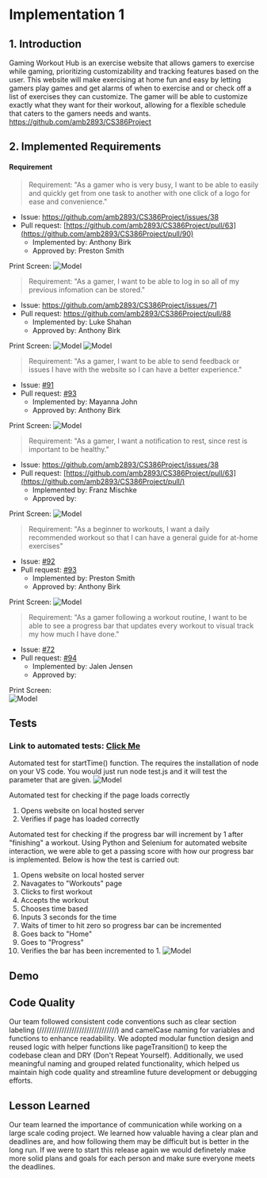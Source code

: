 # Implementation 1
## 1. Introduction
Gaming Workout Hub is an exercise website that allows gamers to exercise while gaming, prioritizing customizability and tracking features based on the user. This website will make exercising at home fun and easy by letting gamers play games and get alarms of when to exercise and or check off a list of exercises they can customize. The gamer will be able to customize exactly what they want for their workout, allowing for a flexible schedule that caters to the gamers needs and wants. https://github.com/amb2893/CS386Project

## 2. Implemented Requirements
#### Requirement
> Requirement: "As a gamer who is very busy, I want to be able to easily and quickly get from one task to another with one click of a logo for ease and convenience."
- Issue: [https://github.com/amb2893/CS386Project/issues/38 ](https://github.com/amb2893/CS386Project/issues/89)
- Pull request: [https://github.com/amb2893/CS386Project/pull/63](https://github.com/amb2893/CS386Project/pull/90) 
    - Implemented by: Anthony Birk 
    - Approved by: Preston Smith

Print Screen:
![Model](D-6-Pictures/logoHomeButton.png)

> Requirement: "As a gamer, I want to be able to log in so all of my previous infomation can be stored."
- Issue: https://github.com/amb2893/CS386Project/issues/71
- Pull request: https://github.com/amb2893/CS386Project/pull/88
    - Implemented by: Luke Shahan
    - Approved by: Anthony Birk

Print Screen: 
![Model](D-6-Pictures/register_screenshot.png)
![Model](D-6-Pictures/login_screenshot.png)

> Requirement: "As a gamer, I want to be able to send feedback or issues I have with the website so I can have a better experience."
- Issue: [#91](https://github.com/amb2893/CS386Project/issues/91)
- Pull request: [#93](https://github.com/amb2893/CS386Project/pull/93)
    - Implemented by: Mayanna John 
    - Approved by: Anthony Birk

Print Screen:
![Model](D-6-Pictures/after_send.png)

> Requirement: "As a gamer, I want a notification to rest, since rest is important to be healthy."
- Issue: [https://github.com/amb2893/CS386Project/issues/38 ](https://github.com/amb2893/CS386Project/issues/42)
- Pull request: [https://github.com/amb2893/CS386Project/pull/63](https://github.com/amb2893/CS386Project/pull/) 
    - Implemented by: Franz Mischke
    - Approved by: 

Print Screen:
![Model](D-6-Pictures/alert.png)

> Requirement: "As a beginner to workouts, I want a daily recommended workout so that I can have a general guide for at-home exercises"
- Issue: [#92](https://github.com/amb2893/CS386Project/issues/92)
- Pull request: [#93](https://github.com/amb2893/CS386Project/pull/93)
    - Implemented by: Preston Smith 
    - Approved by: Anthony Birk

Print Screen:
![Model](D-6-Pictures/reccomendedWorkout.png)

> Requirement: "As a gamer following a workout routine, I want to be able to see a progress bar that updates every workout to visual track my how much I have done."
- Issue: [#72](https://github.com/amb2893/CS386Project/issues/72)
- Pull request: [#94](https://github.com/amb2893/CS386Project/pull/94)
    - Implemented by: Jalen Jensen
    - Approved by:

Print Screen:  
![Model](D-6-Pictures/progressBar.png)

## Tests
### **Link to automated tests:** [Click Me](https://github.com/amb2893/CS386Project/tree/testHTML/PyTests)  
Automated test for startTime() function. The requires the installation of node on your VS code. You would just run node test.js and it will test the parameter that are given.
![Model](D-6-Pictures/testStartTime.png)

Automated test for checking if the page loads correctly
1. Opens website on local hosted server
2. Verifies if page has loaded correctly

Automated test for checking if the progress bar will increment by 1 after "finishing" a workout. Using Python and Selenium for automated website interaction, we were able to get a passing score with how our progress bar is implemented. Below is how the test is carried out:
1. Opens website on local hosted server
2. Navagates to "Workouts" page
3. Clicks to first workout
4. Accepts the workout
5. Chooses time based
6. Inputs 3 seconds for the time
7. Waits of timer to hit zero so progress bar can be incremented
8. Goes back to "Home"
9. Goes to "Progress"
10. Verifies the bar has been incremented to 1.
![Model](D-6-Pictures/progressbarresultv2.png)

## Demo 

## Code Quality
Our team followed consistent code conventions such as clear section labeling (///////////////////////////////) and camelCase naming for variables and functions to enhance readability. We adopted modular function design and reused logic with helper functions like pageTransition() to keep the codebase clean and DRY (Don't Repeat Yourself). Additionally, we used meaningful naming and grouped related functionality, which helped us maintain high code quality and streamline future development or debugging efforts.

## Lesson Learned
Our team learned the importance of communication while working on a large scale coding project. We learned how valuable having a clear plan and deadlines are, and how following them may be difficult but is better in the long run. If we were to start this release again we would definetely make more solid plans and goals for each person and make sure everyone meets the deadlines. 
